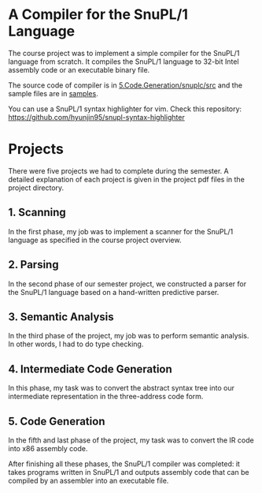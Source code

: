 # A Compiler for the SnuPL/1 Language

The course project was to implement a simple compiler for the SnuPL/1 language from scratch. It compiles the SnuPL/1 language to 32-bit Intel assembly code or an executable binary file.

The source code of compiler is in [5.Code.Generation/snuplc/src](https://github.com/hyunjin95/snu-compilers-2016/tree/master/5.Code.Generation/snuplc/src) and the sample files are in [samples](https://github.com/hyunjin95/snu-compilers-2016/tree/master/samples).

You can use a SnuPL/1 syntax highlighter for vim. Check this repository: https://github.com/hyunjin95/snupl-syntax-highlighter

# Projects
There were five projects we had to complete during the semester. A detailed explanation of each project is given in the project pdf files in the project directory.

## 1. Scanning
In the first phase, my job was to implement a scanner for the SnuPL/1 language as specified in the course project overview.

## 2. Parsing
In the second phase of our semester project, we constructed a parser for the SnuPL/1 language based on a hand-written predictive parser.

## 3. Semantic Analysis
In the third phase of the project, my job was to perform semantic analysis. In other words, I had to do type checking.

## 4. Intermediate Code Generation
In this phase, my task was to convert the abstract syntax tree into our intermediate representation in the three-address code form.

## 5. Code Generation
In the fifth and last phase of the project, my task was to convert the IR code into x86 assembly code.

After finishing all these phases, the SnuPL/1 compiler was completed: it takes programs written in SnuPL/1 and outputs assembly code that can be compiled by an assembler into an executable file.
